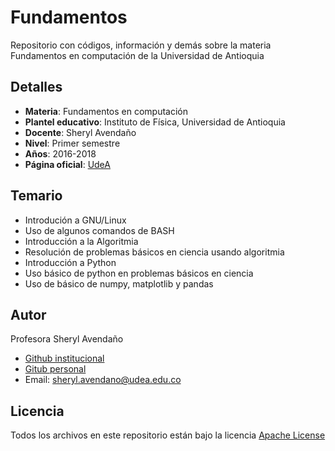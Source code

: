 # Fundamentos
Repositorio con códigos, información y demás sobre la materia Fundamentos en computación de la Universidad de Antioquia

## Detalles

* **Materia**: Fundamentos en computación
* **Plantel educativo**: Instituto de Física, Universidad de Antioquia
* **Docente**: Sheryl Avendaño
* **Nivel**: Primer semestre
* **Años**: 2016-2018
* **Página oficial**: [UdeA](http://www.udea.edu.co/wps/portal/udea/web/inicio/institucional/unidades-academicas/facultades/ciencias-exactas-naturales/institutos/instituto-fisica) 

## Temario

* Introdución a GNU/Linux
* Uso de algunos comandos de BASH
* Introducción a la Algoritmia
* Resolución de problemas básicos en ciencia usando algoritmia
* Introducción a Python
* Uso básico de python en problemas básicos en ciencia
* Uso de básico de numpy, matplotlib y pandas

## Autor

Profesora Sheryl Avendaño 

* [Github institucional](https://github.com/SherylA)
* [Gitub personal](https://github.com/sherphys)
* Email: sheryl.avendano@udea.edu.co 

## Licencia

Todos los archivos en este repositorio están bajo la licencia [Apache License](/LICENSE)

